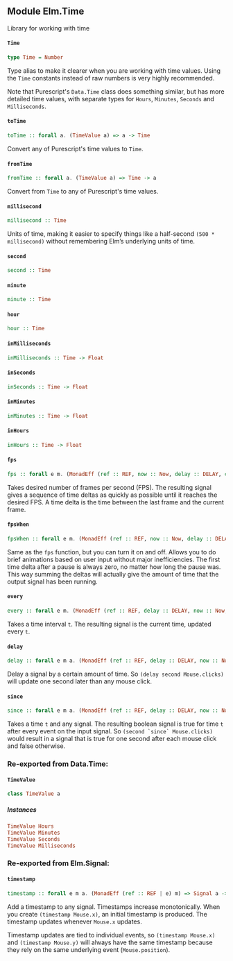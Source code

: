 ## Module Elm.Time

Library for working with time

#### `Time`

``` purescript
type Time = Number
```

Type alias to make it clearer when you are working with time values.
Using the `Time` constants instead of raw numbers is very highly recommended.

Note that Purescript's `Data.Time` class does something similar, but has more detailed
time values, with separate types for `Hours`, `Minutes`, `Seconds` and `Milliseconds`.

#### `toTime`

``` purescript
toTime :: forall a. (TimeValue a) => a -> Time
```

Convert any of Purescript's time values to `Time`.

#### `fromTime`

``` purescript
fromTime :: forall a. (TimeValue a) => Time -> a
```

Convert from `Time` to any of Purescript's time values.

#### `millisecond`

``` purescript
millisecond :: Time
```

Units of time, making it easier to specify things like a half-second
`(500 * millisecond)` without remembering Elm&rsquo;s underlying units of time.

#### `second`

``` purescript
second :: Time
```

#### `minute`

``` purescript
minute :: Time
```

#### `hour`

``` purescript
hour :: Time
```

#### `inMilliseconds`

``` purescript
inMilliseconds :: Time -> Float
```

#### `inSeconds`

``` purescript
inSeconds :: Time -> Float
```

#### `inMinutes`

``` purescript
inMinutes :: Time -> Float
```

#### `inHours`

``` purescript
inHours :: Time -> Float
```

#### `fps`

``` purescript
fps :: forall e m. (MonadEff (ref :: REF, now :: Now, delay :: DELAY, console :: CONSOLE, timer :: Timer | e) m) => Float -> GraphState m (Signal Time)
```

Takes desired number of frames per second (FPS). The resulting signal
gives a sequence of time deltas as quickly as possible until it reaches
the desired FPS. A time delta is the time between the last frame and the
current frame.

#### `fpsWhen`

``` purescript
fpsWhen :: forall e m. (MonadEff (ref :: REF, now :: Now, delay :: DELAY, console :: CONSOLE, timer :: Timer | e) m) => Float -> Signal Bool -> GraphState m (Signal Time)
```

Same as the `fps` function, but you can turn it on and off. Allows you
to do brief animations based on user input without major inefficiencies.
The first time delta after a pause is always zero, no matter how long
the pause was. This way summing the deltas will actually give the amount
of time that the output signal has been running.

#### `every`

``` purescript
every :: forall e m. (MonadEff (ref :: REF, delay :: DELAY, now :: Now, timer :: Timer, console :: CONSOLE | e) m) => Time -> GraphState m (Signal Time)
```

Takes a time interval `t`. The resulting signal is the current time, updated
every `t`.

#### `delay`

``` purescript
delay :: forall e m a. (MonadEff (ref :: REF, delay :: DELAY, now :: Now, timer :: Timer, console :: CONSOLE | e) m) => Time -> Signal a -> GraphState m (Signal a)
```

Delay a signal by a certain amount of time. So `(delay second Mouse.clicks)`
will update one second later than any mouse click.

#### `since`

``` purescript
since :: forall e m a. (MonadEff (ref :: REF, delay :: DELAY, now :: Now, timer :: Timer, console :: CONSOLE | e) m) => Time -> Signal a -> GraphState m (Signal Bool)
```

Takes a time `t` and any signal. The resulting boolean signal is true for
time `t` after every event on the input signal. So ``(second `since`
Mouse.clicks)`` would result in a signal that is true for one second after
each mouse click and false otherwise.


### Re-exported from Data.Time:

#### `TimeValue`

``` purescript
class TimeValue a
```

##### Instances
``` purescript
TimeValue Hours
TimeValue Minutes
TimeValue Seconds
TimeValue Milliseconds
```

### Re-exported from Elm.Signal:

#### `timestamp`

``` purescript
timestamp :: forall e m a. (MonadEff (ref :: REF | e) m) => Signal a -> GraphState m (Signal (Tuple Time a))
```

Add a timestamp to any signal. Timestamps increase monotonically. When you
create `(timestamp Mouse.x)`, an initial timestamp is produced. The timestamp
updates whenever `Mouse.x` updates.

Timestamp updates are tied to individual events, so `(timestamp Mouse.x)` and
`(timestamp Mouse.y)` will always have the same timestamp because they rely on
the same underlying event (`Mouse.position`).

